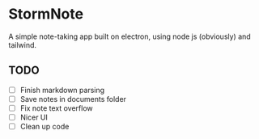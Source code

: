# StormNote
A simple note-taking app built on electron, using node js (obviously) and tailwind.


## TODO
- [ ] Finish markdown parsing
- [ ] Save notes in documents folder
- [ ] Fix note text overflow
- [ ] Nicer UI
- [ ] Clean up code
